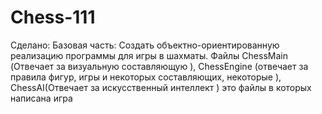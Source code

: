 # Chess-111
Сделано: Базовая часть: Создать объектно-ориентированную реализацию программы для игры в шахматы. Файлы ChessMain (Отвечает за визуальную составляющую ), ChessEngine (отвечает за правила фигур, игры и некоторых составляющих, некоторые ), ChessAI(Отвечает за искусственный интеллект ) это файлы в которых написана игра
